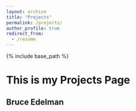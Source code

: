 ```yaml
---
layout: archive
title: "Projects"
permalink: /projects/
author_profile: true
redirect_from:
  - /resume
---
```


{% include base_path %}

# This is my Projects Page 
## Bruce Edelman
